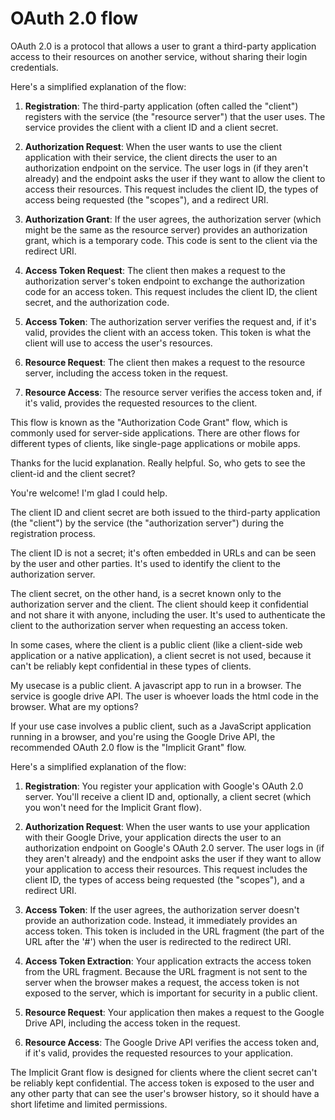 # OAuth 2.0 flow

OAuth 2.0 is a protocol that allows a user to grant a third-party application access to their resources on another service, without sharing their login credentials.

Here's a simplified explanation of the flow:

1. **Registration**: The third-party application (often called the "client") registers with the service (the "resource server") that the user uses. The service provides the client with a client ID and a client secret.

2. **Authorization Request**: When the user wants to use the client application with their service, the client directs the user to an authorization endpoint on the service. The user logs in (if they aren't already) and the endpoint asks the user if they want to allow the client to access their resources. This request includes the client ID, the types of access being requested (the "scopes"), and a redirect URI.

3. **Authorization Grant**: If the user agrees, the authorization server (which might be the same as the resource server) provides an authorization grant, which is a temporary code. This code is sent to the client via the redirect URI.

4. **Access Token Request**: The client then makes a request to the authorization server's token endpoint to exchange the authorization code for an access token. This request includes the client ID, the client secret, and the authorization code.

5. **Access Token**: The authorization server verifies the request and, if it's valid, provides the client with an access token. This token is what the client will use to access the user's resources.

6. **Resource Request**: The client then makes a request to the resource server, including the access token in the request.

7. **Resource Access**: The resource server verifies the access token and, if it's valid, provides the requested resources to the client.

This flow is known as the "Authorization Code Grant" flow, which is commonly used for server-side applications. There are other flows for different types of clients, like single-page applications or mobile apps.


Thanks for the lucid explanation. Really helpful.
So, who gets to see the client-id and the client secret?


You're welcome! I'm glad I could help.

The client ID and client secret are both issued to the third-party application (the "client") by the service (the "authorization server") during the registration process.

The client ID is not a secret; it's often embedded in URLs and can be seen by the user and other parties. It's used to identify the client to the authorization server.

The client secret, on the other hand, is a secret known only to the authorization server and the client. The client should keep it confidential and not share it with anyone, including the user. It's used to authenticate the client to the authorization server when requesting an access token.

In some cases, where the client is a public client (like a client-side web application or a native application), a client secret is not used, because it can't be reliably kept confidential in these types of clients.

My usecase is a public client. A javascript app to run in a browser. The service is google drive API. The user is whoever loads the html code in the browser. What are my options?

If your use case involves a public client, such as a JavaScript application running in a browser, and you're using the Google Drive API, the recommended OAuth 2.0 flow is the "Implicit Grant" flow.

Here's a simplified explanation of the flow:

1. **Registration**: You register your application with Google's OAuth 2.0 server. You'll receive a client ID and, optionally, a client secret (which you won't need for the Implicit Grant flow).

2. **Authorization Request**: When the user wants to use your application with their Google Drive, your application directs the user to an authorization endpoint on Google's OAuth 2.0 server. The user logs in (if they aren't already) and the endpoint asks the user if they want to allow your application to access their resources. This request includes the client ID, the types of access being requested (the "scopes"), and a redirect URI.

3. **Access Token**: If the user agrees, the authorization server doesn't provide an authorization code. Instead, it immediately provides an access token. This token is included in the URL fragment (the part of the URL after the '#') when the user is redirected to the redirect URI.

4. **Access Token Extraction**: Your application extracts the access token from the URL fragment. Because the URL fragment is not sent to the server when the browser makes a request, the access token is not exposed to the server, which is important for security in a public client.

5. **Resource Request**: Your application then makes a request to the Google Drive API, including the access token in the request.

6. **Resource Access**: The Google Drive API verifies the access token and, if it's valid, provides the requested resources to your application.

The Implicit Grant flow is designed for clients where the client secret can't be reliably kept confidential. The access token is exposed to the user and any other party that can see the user's browser history, so it should have a short lifetime and limited permissions.
